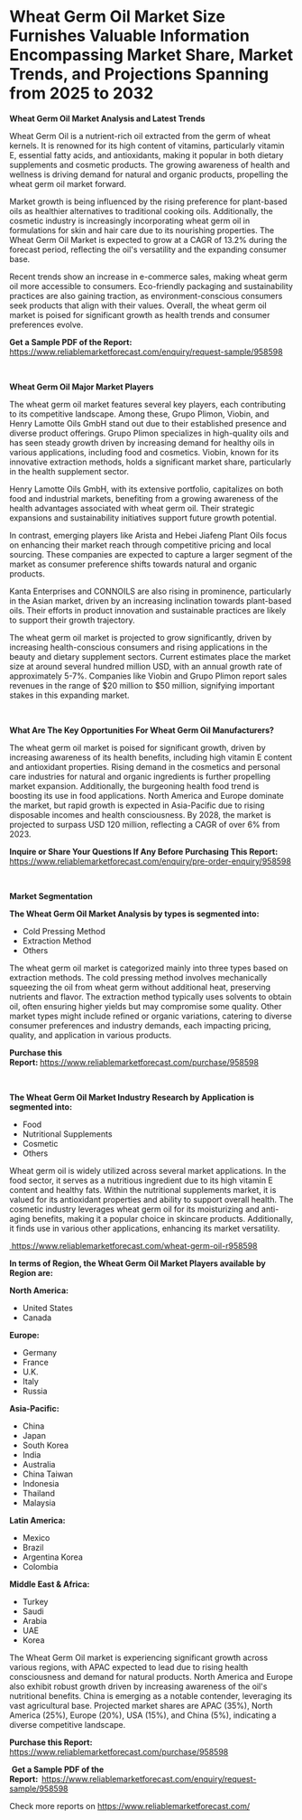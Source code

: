 <p><h1>Wheat Germ Oil Market Size Furnishes Valuable Information Encompassing Market Share, Market Trends, and Projections Spanning from 2025 to 2032</h1></p><p><strong>Wheat Germ Oil Market Analysis and Latest Trends</strong></p>
<p><p>Wheat Germ Oil is a nutrient-rich oil extracted from the germ of wheat kernels. It is renowned for its high content of vitamins, particularly vitamin E, essential fatty acids, and antioxidants, making it popular in both dietary supplements and cosmetic products. The growing awareness of health and wellness is driving demand for natural and organic products, propelling the wheat germ oil market forward.</p><p>Market growth is being influenced by the rising preference for plant-based oils as healthier alternatives to traditional cooking oils. Additionally, the cosmetic industry is increasingly incorporating wheat germ oil in formulations for skin and hair care due to its nourishing properties. The Wheat Germ Oil Market is expected to grow at a CAGR of 13.2% during the forecast period, reflecting the oil's versatility and the expanding consumer base.</p><p>Recent trends show an increase in e-commerce sales, making wheat germ oil more accessible to consumers. Eco-friendly packaging and sustainability practices are also gaining traction, as environment-conscious consumers seek products that align with their values. Overall, the wheat germ oil market is poised for significant growth as health trends and consumer preferences evolve.</p></p>
<p><strong>Get a Sample PDF of the Report:&nbsp;</strong> <a href="https://www.reliablemarketforecast.com/enquiry/request-sample/958598?utm_campaign=3097&utm_medium=2&utm_source=Github&utm_content=ia&utm_term=02042025&utm_id=wheat-germ-oil">https://www.reliablemarketforecast.com/enquiry/request-sample/958598</a></p>
<p>&nbsp;</p>
<p><strong>Wheat Germ Oil Major Market Players</strong></p>
<p><p>The wheat germ oil market features several key players, each contributing to its competitive landscape. Among these, Grupo Plimon, Viobin, and Henry Lamotte Oils GmbH stand out due to their established presence and diverse product offerings. Grupo Plimon specializes in high-quality oils and has seen steady growth driven by increasing demand for healthy oils in various applications, including food and cosmetics. Viobin, known for its innovative extraction methods, holds a significant market share, particularly in the health supplement sector. </p><p>Henry Lamotte Oils GmbH, with its extensive portfolio, capitalizes on both food and industrial markets, benefiting from a growing awareness of the health advantages associated with wheat germ oil. Their strategic expansions and sustainability initiatives support future growth potential.</p><p>In contrast, emerging players like Arista and Hebei Jiafeng Plant Oils focus on enhancing their market reach through competitive pricing and local sourcing. These companies are expected to capture a larger segment of the market as consumer preference shifts towards natural and organic products.</p><p>Kanta Enterprises and CONNOILS are also rising in prominence, particularly in the Asian market, driven by an increasing inclination towards plant-based oils. Their efforts in product innovation and sustainable practices are likely to support their growth trajectory.</p><p>The wheat germ oil market is projected to grow significantly, driven by increasing health-conscious consumers and rising applications in the beauty and dietary supplement sectors. Current estimates place the market size at around several hundred million USD, with an annual growth rate of approximately 5-7%. Companies like Viobin and Grupo Plimon report sales revenues in the range of $20 million to $50 million, signifying important stakes in this expanding market.</p></p>
<p>&nbsp;</p>
<p><strong>What Are The Key Opportunities For Wheat Germ Oil Manufacturers?</strong></p>
<p><p>The wheat germ oil market is poised for significant growth, driven by increasing awareness of its health benefits, including high vitamin E content and antioxidant properties. Rising demand in the cosmetics and personal care industries for natural and organic ingredients is further propelling market expansion. Additionally, the burgeoning health food trend is boosting its use in food applications. North America and Europe dominate the market, but rapid growth is expected in Asia-Pacific due to rising disposable incomes and health consciousness. By 2028, the market is projected to surpass USD 120 million, reflecting a CAGR of over 6% from 2023.</p></p>
<p><strong>Inquire or Share Your Questions If Any Before Purchasing This Report:</strong> <a href="https://www.reliablemarketforecast.com/enquiry/pre-order-enquiry/958598?utm_campaign=3097&utm_medium=2&utm_source=Github&utm_content=ia&utm_term=02042025&utm_id=wheat-germ-oil">https://www.reliablemarketforecast.com/enquiry/pre-order-enquiry/958598</a></p>
<p>&nbsp;</p>
<p><strong>Market Segmentation</strong></p>
<p><strong>The Wheat Germ Oil Market Analysis by types is segmented into:</strong></p>
<p><ul><li>Cold Pressing Method</li><li>Extraction Method</li><li>Others</li></ul></p>
<p><p>The wheat germ oil market is categorized mainly into three types based on extraction methods. The cold pressing method involves mechanically squeezing the oil from wheat germ without additional heat, preserving nutrients and flavor. The extraction method typically uses solvents to obtain oil, often ensuring higher yields but may compromise some quality. Other market types might include refined or organic variations, catering to diverse consumer preferences and industry demands, each impacting pricing, quality, and application in various products.</p></p>
<p><strong>Purchase this Report:&nbsp;</strong><a href="https://www.reliablemarketforecast.com/purchase/958598?utm_campaign=3097&utm_medium=2&utm_source=Github&utm_content=ia&utm_term=02042025&utm_id=wheat-germ-oil">https://www.reliablemarketforecast.com/purchase/958598</a></p>
<p>&nbsp;</p>
<p><strong>The Wheat Germ Oil Market Industry Research by Application is segmented into:</strong></p>
<p><ul><li>Food</li><li>Nutritional Supplements</li><li>Cosmetic</li><li>Others</li></ul></p>
<p><p>Wheat germ oil is widely utilized across several market applications. In the food sector, it serves as a nutritious ingredient due to its high vitamin E content and healthy fats. Within the nutritional supplements market, it is valued for its antioxidant properties and ability to support overall health. The cosmetic industry leverages wheat germ oil for its moisturizing and anti-aging benefits, making it a popular choice in skincare products. Additionally, it finds use in various other applications, enhancing its market versatility.</p></p>
<p><a href="https://www.reliablemarketforecast.com/wheat-germ-oil-r958598?utm_campaign=3097&utm_medium=2&utm_source=Github&utm_content=ia&utm_term=02042025&utm_id=wheat-germ-oil">&nbsp;https://www.reliablemarketforecast.com/wheat-germ-oil-r958598</a></p>
<p><strong>In terms of Region, the Wheat Germ Oil Market Players available by Region are:</strong></p>
<p>
    <p> <strong> North America: </strong>
        <ul>
            <li>United States</li>
            <li>Canada</li>
        </ul>
        </p> 
    <p> <strong> Europe: </strong>
        <ul>
            <li>Germany</li>
            <li>France</li>
            <li>U.K.</li>
            <li>Italy</li>
            <li>Russia</li>
        </ul>
        </p> 
    <p> <strong> Asia-Pacific: </strong>
        <ul>
            <li>China</li>
            <li>Japan</li>
            <li>South Korea</li>
            <li>India</li>
            <li>Australia</li>
            <li>China Taiwan</li>
            <li>Indonesia</li>
            <li>Thailand</li>
            <li>Malaysia</li>
        </ul>
        </p> 
    <p> <strong> Latin America: </strong>
        <ul>
            <li>Mexico</li>
            <li>Brazil</li>
            <li>Argentina Korea</li>
            <li>Colombia</li>
        </ul>
        </p> 
    <p> <strong> Middle East & Africa: </strong>
        <ul>
            <li>Turkey</li>
            <li>Saudi</li>
            <li>Arabia</li>
            <li>UAE</li>
            <li>Korea</li>
        </ul>
    </p>
    </p>
<p><p>The Wheat Germ Oil market is experiencing significant growth across various regions, with APAC expected to lead due to rising health consciousness and demand for natural products. North America and Europe also exhibit robust growth driven by increasing awareness of the oil's nutritional benefits. China is emerging as a notable contender, leveraging its vast agricultural base. Projected market shares are APAC (35%), North America (25%), Europe (20%), USA (15%), and China (5%), indicating a diverse competitive landscape.</p></p>
<p><strong>Purchase this Report: </strong><a href="https://www.reliablemarketforecast.com/purchase/958598?utm_campaign=3097&utm_medium=2&utm_source=Github&utm_content=ia&utm_term=02042025&utm_id=wheat-germ-oil">https://www.reliablemarketforecast.com/purchase/958598</a></p>
<p>&nbsp;<strong>Get a Sample PDF of the Report:&nbsp;&nbsp;</strong><a href="https://www.reliablemarketforecast.com/enquiry/request-sample/958598?utm_campaign=3097&utm_medium=2&utm_source=Github&utm_content=ia&utm_term=02042025&utm_id=wheat-germ-oil">https://www.reliablemarketforecast.com/enquiry/request-sample/958598</a></p>
<p><strong></strong></p>
<p>Check more reports on <a href="https://www.reliablemarketforecast.com/?utm_campaign=3097&utm_medium=2&utm_source=Github&utm_content=ia&utm_term=02042025&utm_id=wheat-germ-oil">https://www.reliablemarketforecast.com/</a></p>